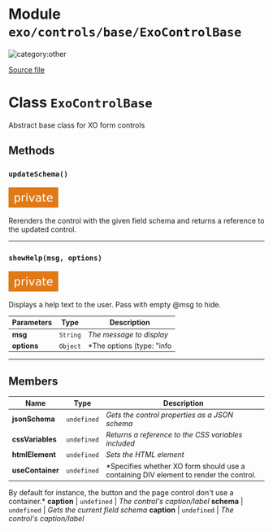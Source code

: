 # Module `exo/controls/base/ExoControlBase`

![category:other](https://img.shields.io/badge/category-other-blue.svg?style=flat-square)



[Source file](..\..\src\exo\controls\base\ExoControlBase.js)

# Class `ExoControlBase`

Abstract base class for XO form controls

## Methods

### `updateSchema()`

![modifier: private](images/badges/modifier-private.svg)

Rerenders the control with the given field schema and returns a reference to the updated control.

---

### `showHelp(msg, options)`

![modifier: private](images/badges/modifier-private.svg)

Displays a help text to the user. Pass with empty @msg to hide.

Parameters | Type | Description
--- | --- | ---
__msg__ | `String` | *The message to display*
__options__ | `Object` | *The options (type: &quot;info|error|invalid&quot;)*

---

## Members

Name | Type | Description
--- | --- | ---
__jsonSchema__ | `undefined` | *Gets the control properties as a JSON schema*
__cssVariables__ | `undefined` | *Returns a reference to the CSS variables included*
__htmlElement__ | `undefined` | *Sets the HTML element*
__useContainer__ | `undefined` | *Specifies whether XO form should use a containing DIV element to render the control.
By default for instance, the button and the page control don&#x27;t use a container.*
__caption__ | `undefined` | *The control&#x27;s caption/label*
__schema__ | `undefined` | *Gets the current field schema*
__caption__ | `undefined` | *The control&#x27;s caption/label*
